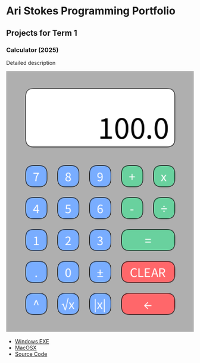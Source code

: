 # Ari Stokes Programming Portfolio

## Projects for Term 1

### Calculator (2025)

Detailed description

![Running Calculator](https://github.com/ArastooOrg/portfolio-for-2025/blob/main/images/CALC.png?raw=true)

* [Windows EXE]()
* [MacOSX](https://github.com/ArastooOrg/portfolio-for-2025/blob/main/src/Calculator/macos-aarch64.zip)
* [Source Code]()

